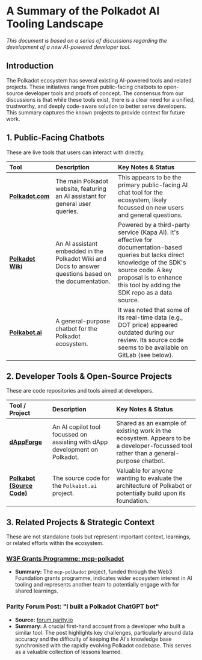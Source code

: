 # A Summary of the Polkadot AI Tooling Landscape

*This document is based on a series of discussions regarding the development of a new AI-powered developer tool.*

## Introduction

The Polkadot ecosystem has several existing AI-powered tools and related projects. These initiatives range from public-facing chatbots to open-source developer tools and proofs of concept. The consensus from our discussions is that while these tools exist, there is a clear need for a unified, trustworthy, and deeply code-aware solution to better serve developers. This summary captures the known projects to provide context for future work.

## 1. Public-Facing Chatbots

These are live tools that users can interact with directly.

| Tool | Description | Key Notes & Status |
| :--- | :--- | :--- |
| [**Polkadot.com**](https://polkadot.com/) | The main Polkadot website, featuring an AI assistant for general user queries. | This appears to be the primary public-facing AI chat tool for the ecosystem, likely focussed on new users and general questions. |
| [**Polkadot Wiki**](https://wiki.polkadot.network/) | An AI assistant embedded in the Polkadot Wiki and Docs to answer questions based on the documentation. | Powered by a third-party service (Kapa AI). It's effective for documentation-based queries but lacks direct knowledge of the SDK's source code. A key proposal is to enhance this tool by adding the SDK repo as a data source. |
| [**Polkabot.ai**](https://polkabot.ai/) | A general-purpose chatbot for the Polkadot ecosystem. | It was noted that some of its real-time data (e.g., DOT price) appeared outdated during our review. Its source code seems to be available on GitLab (see below). |

## 2. Developer Tools & Open-Source Projects

These are code repositories and tools aimed at developers.

| Tool / Project | Description | Key Notes & Status |
| :--- | :--- | :--- |
| [**dAppForge**](https://www.dappforge.app/) | An AI copilot tool focussed on assisting with dApp development on Polkadot. | Shared as an example of existing work in the ecosystem. Appears to be a developer-focussed tool rather than a general-purpose chatbot. |
| [**Polkabot (Source Code)**](https://gitlab.com/Polkabot/polkabot) | The source code for the `Polkabot.ai` project. | Valuable for anyone wanting to evaluate the architecture of Polkabot or potentially build upon its foundation. |

## 3. Related Projects & Strategic Context

These are not standalone tools but represent important context, learnings, or related efforts within the ecosystem.

### [W3F Grants Programme: mcp-polkadot](https://grants.web3.foundation/applications/mcp-polkadot)

* **Summary:** The `mcp-polkadot` project, funded through the Web3 Foundation grants programme, indicates wider ecosystem interest in AI tooling and represents another team to potentially engage with for shared learnings.

### Parity Forum Post: "I built a Polkadot ChatGPT bot"

* **Source:** [forum.parity.io](https://forum.parity.io/t/i-built-a-polkadot-chatgpt-bot-here-are-the-things-i-learned/1798)
* **Summary:** A crucial first-hand account from a developer who built a similar tool. The post highlights key challenges, particularly around data accuracy and the difficulty of keeping the AI's knowledge base synchronised with the rapidly evolving Polkadot codebase. This serves as a valuable collection of lessons learned.

